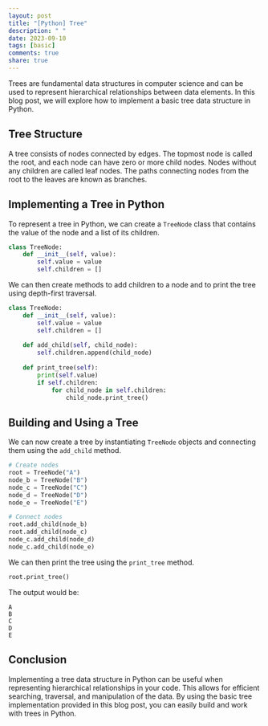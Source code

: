 ```yaml
---
layout: post
title: "[Python] Tree"
description: " "
date: 2023-09-10
tags: [basic]
comments: true
share: true
---
```


Trees are fundamental data structures in computer science and can be used to represent hierarchical relationships between data elements. In this blog post, we will explore how to implement a basic tree data structure in Python.

## Tree Structure

A tree consists of nodes connected by edges. The topmost node is called the root, and each node can have zero or more child nodes. Nodes without any children are called leaf nodes. The paths connecting nodes from the root to the leaves are known as branches.

## Implementing a Tree in Python

To represent a tree in Python, we can create a `TreeNode` class that contains the value of the node and a list of its children.

```python
class TreeNode:
    def __init__(self, value):
        self.value = value
        self.children = []
```

We can then create methods to add children to a node and to print the tree using depth-first traversal.

```python
class TreeNode:
    def __init__(self, value):
        self.value = value
        self.children = []
    
    def add_child(self, child_node):
        self.children.append(child_node)
    
    def print_tree(self):
        print(self.value)
        if self.children:
            for child_node in self.children:
                child_node.print_tree()
```

## Building and Using a Tree

We can now create a tree by instantiating `TreeNode` objects and connecting them using the `add_child` method.

```python
# Create nodes
root = TreeNode("A")
node_b = TreeNode("B")
node_c = TreeNode("C")
node_d = TreeNode("D")
node_e = TreeNode("E")

# Connect nodes
root.add_child(node_b)
root.add_child(node_c)
node_c.add_child(node_d)
node_c.add_child(node_e)
```

We can then print the tree using the `print_tree` method.

```python
root.print_tree()
```

The output would be:

```
A
B
C
D
E
```

## Conclusion

Implementing a tree data structure in Python can be useful when representing hierarchical relationships in your code. This allows for efficient searching, traversal, and manipulation of the data. By using the basic tree implementation provided in this blog post, you can easily build and work with trees in Python.